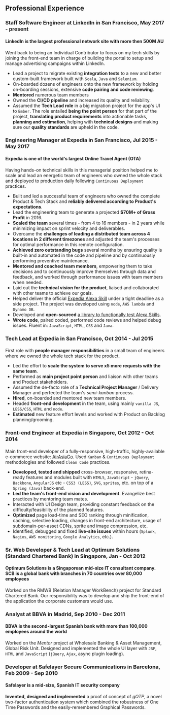 ## Professional Experience

### **Staff Software Engineer** at **LinkedIn** in San Francisco, May 2017 - present
#### LinkedIn is the largest professional network site with more then 500M AU

Went back to being an Individual Contributor to focus on my tech skills by joining the front-end team in charge of building the portal to setup and manage advertising campaigns within LinkedIn.

- Lead a project to migrate existing **integration tests** to a new and better custom-built framework built with `Scala`, `Java` and `Selenium`.
- On-boarded dozens of engineers onto the new framework by holding on-boarding sessions, extensive **code pairing and code reviewing**.
- **Mentored** numerous team members
- Owned the **CI/CD pipeline** and increased its quality and reliability.
- Assumed the **Tech Lead role** in a big migration project for the app's UI to `Ember`. The role entailed **being the point person** for that part of the project, **translating product requirements** into actionable tasks, **planning and estimation**, helping with **technical designs** and making sure our **quality standards** are upheld in the code.

### **Engineering Manager** at **Expedia** in San Francisco, Jul 2015 - May 2017
#### Expedia is one of the world's largest Online Travel Agent (OTA)

Having hands-on technical skills in this managerial position helped me to scale and lead an energetic team of engineers who owned the whole stack and deployed to production daily following `Continuous Deployment` practices.

- Built and led a successful team of engineers who owned the complete Product & Tech Stack and **reliably delivered according to Product's expectations**.
- Lead the engineering team to generate a projected **$70M+ of Gross Profit** in 2016.
- **Scaled the team** several times - from 4 to 16 members - in 2 years while minimizing impact on sprint velocity and deliverables.
- Overcame the **challenges of leading a distributed team across 4 locations in 2 different timezones** and adjusted the team's processes for optimal performance in this remote configuration.
- **Achieved zero outstanding bugs** several months by ensuring quality is built-in and automated in the code and pipeline and by continuously performing preventive maintenance.
- **Mentored and coached team members**, empowering them to take decisions and to continuously improve themselves through data and feedback, and worked through performance issues with team members when needed.
- Laid out the **technical vision for the product**, liaised and collaborated with other teams to achieve our goals.
- Helped deliver the official [Expedia Alexa Skill](https://www.expedia.com/alexa) under a tight deadline as a side project. The project was developed using `node`, `AWS lambda` and `Dynamo DB`.
- Developed and **open-sourced** [a library to functionally test Alexa Skills](https://github.com/ExpediaDotCom/alexa-conversation).
- **Wrote code**, paired coded, performed code reviews and helped debug issues. Fluent in: `JavaScript`, `HTML`, `CSS` and `Java`.

### **Tech Lead** at **Expedia** in San Francisco, Oct 2014 - Jul 2015
####

First role with **people manager responsibilities** in a small team of engineers where we owned the whole tech stack for the product.

- Led the effort to **scale the system to serve x5 more requests with the same team**.
- Performed as **main project point person** and liaison with other teams and Product stakeholders.
- Assumed the de-facto role of a **Technical Project Manager** / Delivery Manager and perfected the team's *semi-kanban* process.
- **Hired**, on-boarded and mentored new team members.
- Headed **front-end development** in the team, using mainly `vanilla JS`, `LESS/CSS`, `HTML` and `node`.
- **Estimated** new feature effort levels and worked with Product on Backlog planning/grooming.

### **Front-end Engineer** at **Expedia** in Singapore, Oct 2012 - Oct 2014
####

Main front-end developer of a fully-responsive, high-traffic, highly-available e-commerce website: [AirAsiaGo](https://www.airasiago.com). Used `Kanban` & `Continuous Deployment` methodologies and followed `Clean Code` practices.

- **Developed, tested and shipped** cross-browser, responsive, retina-ready features and modules built with `HTML5`, `JavaScript` - `jQuery`, `Backbone`, `AngularJS` etc - `CSS3 (LESS)`, `SVG`, `sprites`, etc. on top of a `Spring (Java)` back-end.
- **Led the team's front-end vision and development**. Evangelize best practices by mentoring team mates.
- Interacted with UI Design team, providing constant feedback on the difficulty/feasibility of the planned features.
- **Optimized** page load-time and SEO ranking through minification, caching, selective loading, changes in front-end architecture, usage of subdomain-per-asset CDNs, sprite and image compression, etc.
- Identified, debugged and fixed **live-site issues** within hours (`Splunk`, `Nagios`, `AWS monitoring`, `Google Analytics`, etc.).

### **Sr. Web Developer & Tech Lead** at **Optimum Solutions (Standard Chartered Bank)** in Singapore, Jan - Oct 2012
#### Optimum Solutions is a Singaporean mid-size IT consultant company. SCB is a global bank with branches in 70 countries over 80,000 employees

Worked on the RMWB (Relation Manager WorkBench) project for Standard Chartered Bank. Our responsibility was to develop and ship the front-end of the application the corporate customers would use.

### **Analyst** at **BBVA** in Madrid, Sep 2010 - Dec 2011
#### BBVA is the second-largest Spanish bank with more than 100,000 employees around the world

Worked on the *Mentor* project at Wholesale Banking & Asset Management, Global Risk Unit. Designed and implemented the whole UI layer with `JSP`, `HTML` and `JavaScript` (`jQuery`, `Ajax`, async plugin loading).

### **Developer** at **Safelayer Secure Communications** in Barcelona, Feb 2009 - Sep 2010
#### Safelayer is a mid-size, Spanish IT security company

**Invented, designed and implemented** a proof of concept of *gOTP*, a novel two-factor authentication system which combined the robustness of One Time Passwords and the easily-remembered Graphical Passwords.
